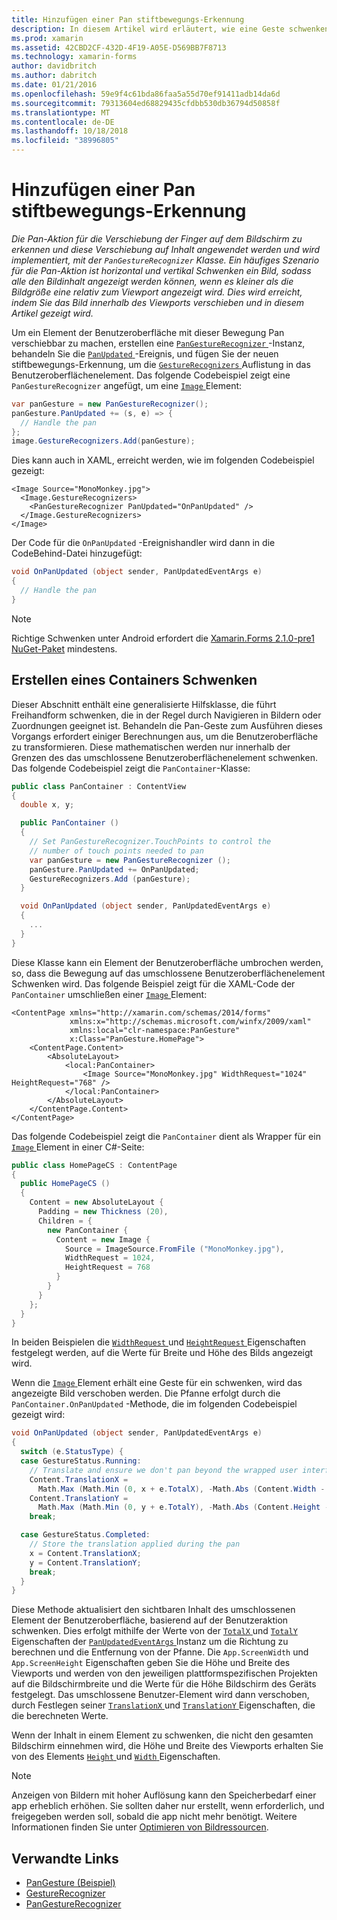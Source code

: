 ```yaml
---
title: Hinzufügen einer Pan stiftbewegungs-Erkennung
description: In diesem Artikel wird erläutert, wie eine Geste schwenken, horizontal und vertikal Schwenken ein Bild, sodass alle den Bildinhalt angezeigt werden können, wenn es kleiner als die Bildgröße eine relativ zum Viewport angezeigt wird.
ms.prod: xamarin
ms.assetid: 42CBD2CF-432D-4F19-A05E-D569BB7F8713
ms.technology: xamarin-forms
author: davidbritch
ms.author: dabritch
ms.date: 01/21/2016
ms.openlocfilehash: 59e9f4c61bda86faa5a55d70ef91411adb14da6d
ms.sourcegitcommit: 79313604ed68829435cfdbb530db36794d50858f
ms.translationtype: MT
ms.contentlocale: de-DE
ms.lasthandoff: 10/18/2018
ms.locfileid: "38996805"
---
```

# <a name="adding-a-pan-gesture-recognizer"></a>Hinzufügen einer Pan stiftbewegungs-Erkennung

_Die Pan-Aktion für die Verschiebung der Finger auf dem Bildschirm zu erkennen und diese Verschiebung auf Inhalt angewendet werden und wird implementiert, mit der `PanGestureRecognizer` Klasse. Ein häufiges Szenario für die Pan-Aktion ist horizontal und vertikal Schwenken ein Bild, sodass alle den Bildinhalt angezeigt werden können, wenn es kleiner als die Bildgröße eine relativ zum Viewport angezeigt wird. Dies wird erreicht, indem Sie das Bild innerhalb des Viewports verschieben und in diesem Artikel gezeigt wird._

Um ein Element der Benutzeroberfläche mit dieser Bewegung Pan verschiebbar zu machen, erstellen eine [ `PanGestureRecognizer` ](xref:Xamarin.Forms.PanGestureRecognizer) -Instanz, behandeln Sie die [ `PanUpdated` ](xref:Xamarin.Forms.PanGestureRecognizer.PanUpdated) -Ereignis, und fügen Sie der neuen stiftbewegungs-Erkennung, um die [ `GestureRecognizers` ](xref:Xamarin.Forms.View.GestureRecognizers) Auflistung in das Benutzeroberflächenelement. Das folgende Codebeispiel zeigt eine `PanGestureRecognizer` angefügt, um eine [ `Image` ](xref:Xamarin.Forms.Image) Element:

```csharp
var panGesture = new PanGestureRecognizer();
panGesture.PanUpdated += (s, e) => {
  // Handle the pan
};
image.GestureRecognizers.Add(panGesture);
```

Dies kann auch in XAML, erreicht werden, wie im folgenden Codebeispiel gezeigt:

```xaml
<Image Source="MonoMonkey.jpg">
  <Image.GestureRecognizers>
    <PanGestureRecognizer PanUpdated="OnPanUpdated" />
  </Image.GestureRecognizers>
</Image>
```

Der Code für die `OnPanUpdated` -Ereignishandler wird dann in die CodeBehind-Datei hinzugefügt:

```csharp
void OnPanUpdated (object sender, PanUpdatedEventArgs e)
{
  // Handle the pan
}
```

> [!NOTE]
> Richtige Schwenken unter Android erfordert die [Xamarin.Forms 2.1.0-pre1 NuGet-Paket](https://www.nuget.org/packages/Xamarin.Forms/2.1.0.6501-pre1) mindestens.

## <a name="creating-a-pan-container"></a>Erstellen eines Containers Schwenken

Dieser Abschnitt enthält eine generalisierte Hilfsklasse, die führt Freihandform schwenken, die in der Regel durch Navigieren in Bildern oder Zuordnungen geeignet ist. Behandeln die Pan-Geste zum Ausführen dieses Vorgangs erfordert einiger Berechnungen aus, um die Benutzeroberfläche zu transformieren. Diese mathematischen werden nur innerhalb der Grenzen des das umschlossene Benutzeroberflächenelement schwenken. Das folgende Codebeispiel zeigt die `PanContainer`-Klasse:

```csharp
public class PanContainer : ContentView
{
  double x, y;

  public PanContainer ()
  {
    // Set PanGestureRecognizer.TouchPoints to control the
    // number of touch points needed to pan
    var panGesture = new PanGestureRecognizer ();
    panGesture.PanUpdated += OnPanUpdated;
    GestureRecognizers.Add (panGesture);
  }

  void OnPanUpdated (object sender, PanUpdatedEventArgs e)
  {
    ...
  }
}
```

Diese Klasse kann ein Element der Benutzeroberfläche umbrochen werden, so, dass die Bewegung auf das umschlossene Benutzeroberflächenelement Schwenken wird. Das folgende Beispiel zeigt für die XAML-Code der `PanContainer` umschließen einer [ `Image` ](xref:Xamarin.Forms.Image) Element:

```xaml
<ContentPage xmlns="http://xamarin.com/schemas/2014/forms"
             xmlns:x="http://schemas.microsoft.com/winfx/2009/xaml"
             xmlns:local="clr-namespace:PanGesture"
             x:Class="PanGesture.HomePage">
    <ContentPage.Content>
        <AbsoluteLayout>
            <local:PanContainer>
                <Image Source="MonoMonkey.jpg" WidthRequest="1024" HeightRequest="768" />
            </local:PanContainer>
        </AbsoluteLayout>
    </ContentPage.Content>
</ContentPage>
```

Das folgende Codebeispiel zeigt die `PanContainer` dient als Wrapper für ein [ `Image` ](xref:Xamarin.Forms.Image) Element in einer C#-Seite:

```csharp
public class HomePageCS : ContentPage
{
  public HomePageCS ()
  {
    Content = new AbsoluteLayout {
      Padding = new Thickness (20),
      Children = {
        new PanContainer {
          Content = new Image {
            Source = ImageSource.FromFile ("MonoMonkey.jpg"),
            WidthRequest = 1024,
            HeightRequest = 768
          }
        }
      }
    };
  }
}
```

In beiden Beispielen die [ `WidthRequest` ](xref:Xamarin.Forms.VisualElement.WidthRequest) und [ `HeightRequest` ](xref:Xamarin.Forms.VisualElement.HeightRequest) Eigenschaften festgelegt werden, auf die Werte für Breite und Höhe des Bilds angezeigt wird.

Wenn die [ `Image` ](xref:Xamarin.Forms.Image) Element erhält eine Geste für ein schwenken, wird das angezeigte Bild verschoben werden. Die Pfanne erfolgt durch die `PanContainer.OnPanUpdated` -Methode, die im folgenden Codebeispiel gezeigt wird:

```csharp
void OnPanUpdated (object sender, PanUpdatedEventArgs e)
{
  switch (e.StatusType) {
  case GestureStatus.Running:
    // Translate and ensure we don't pan beyond the wrapped user interface element bounds.
    Content.TranslationX =
      Math.Max (Math.Min (0, x + e.TotalX), -Math.Abs (Content.Width - App.ScreenWidth));
    Content.TranslationY =
      Math.Max (Math.Min (0, y + e.TotalY), -Math.Abs (Content.Height - App.ScreenHeight));
    break;

  case GestureStatus.Completed:
    // Store the translation applied during the pan
    x = Content.TranslationX;
    y = Content.TranslationY;
    break;
  }
}
```

Diese Methode aktualisiert den sichtbaren Inhalt des umschlossenen Element der Benutzeroberfläche, basierend auf der Benutzeraktion schwenken. Dies erfolgt mithilfe der Werte von der [ `TotalX` ](xref:Xamarin.Forms.PanUpdatedEventArgs.TotalX) und [ `TotalY` ](xref:Xamarin.Forms.PanUpdatedEventArgs.TotalY) Eigenschaften der [ `PanUpdatedEventArgs` ](xref:Xamarin.Forms.PanUpdatedEventArgs) Instanz um die Richtung zu berechnen und die Entfernung von der Pfanne. Die `App.ScreenWidth` und `App.ScreenHeight` Eigenschaften geben Sie die Höhe und Breite des Viewports und werden von den jeweiligen plattformspezifischen Projekten auf die Bildschirmbreite und die Werte für die Höhe Bildschirm des Geräts festgelegt. Das umschlossene Benutzer-Element wird dann verschoben, durch Festlegen seiner [ `TranslationX` ](xref:Xamarin.Forms.VisualElement.TranslationX) und [ `TranslationY` ](xref:Xamarin.Forms.VisualElement.TranslationY) Eigenschaften, die die berechneten Werte.

Wenn der Inhalt in einem Element zu schwenken, die nicht den gesamten Bildschirm einnehmen wird, die Höhe und Breite des Viewports erhalten Sie von des Elements [ `Height` ](xref:Xamarin.Forms.VisualElement.Height) und [ `Width` ](xref:Xamarin.Forms.VisualElement.Width) Eigenschaften.

> [!NOTE]
> Anzeigen von Bildern mit hoher Auflösung kann den Speicherbedarf einer app erheblich erhöhen. Sie sollten daher nur erstellt, wenn erforderlich, und freigegeben werden soll, sobald die app nicht mehr benötigt. Weitere Informationen finden Sie unter [Optimieren von Bildressourcen](~/xamarin-forms/deploy-test/performance.md#optimizeimages).

## <a name="related-links"></a>Verwandte Links

- [PanGesture (Beispiel)](https://developer.xamarin.com/samples/xamarin-forms/WorkingWithGestures/PanGesture/)
- [GestureRecognizer](xref:Xamarin.Forms.GestureRecognizer)
- [PanGestureRecognizer](xref:Xamarin.Forms.PanGestureRecognizer)

